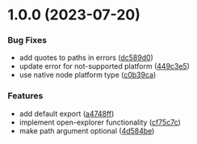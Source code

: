 # 1.0.0 (2023-07-20)


### Bug Fixes

* add quotes to paths in errors ([dc589d0](https://github.com/goveo/explorer-opener/commit/dc589d085159e99a32c0bb945b07667985284bd8))
* update error for not-supported platform ([449c3e5](https://github.com/goveo/explorer-opener/commit/449c3e5d0b32388d17a3bf214d6833ca59256b96))
* use native node platform type ([c0b39ca](https://github.com/goveo/explorer-opener/commit/c0b39cab1679cf7cb67ea04f78416b20d86070e2))


### Features

* add default export ([a4748ff](https://github.com/goveo/explorer-opener/commit/a4748ff6c54725fa6953cbc74d30d7544fa5164c))
* implement open-explorer functionality ([cf75c7c](https://github.com/goveo/explorer-opener/commit/cf75c7c7e838a41ab54be62bc375c150cced985a))
* make path argument optional ([4d584be](https://github.com/goveo/explorer-opener/commit/4d584bef0c23a55a3f2d96503b90be4befaaa3d8))
